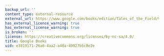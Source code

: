 ```yaml
---
backup_url: ''
content_type: external-resource
external_url: https://www.google.com/books/edition/Tales_of_the_Field/V9hi269OD9cC?hl=en&gbpv=1
has_external_licence_warning: true
has_external_license_warning: true
is_broken: ''
license: https://creativecommons.org/licenses/by-nc-sa/4.0/
title: Google Books
uid: e3819171-26a6-4aa2-a40a-49927b5c8e2e
---
```

